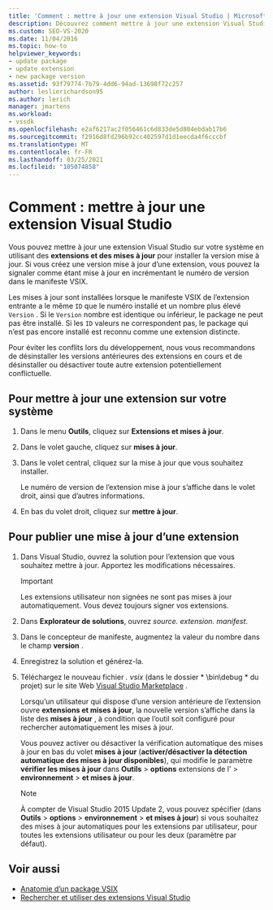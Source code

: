 ```yaml
---
title: 'Comment : mettre à jour une extension Visual Studio | Microsoft Docs'
description: Découvrez comment mettre à jour une extension Visual Studio sur votre système en utilisant des extensions et des mises à jour pour installer la version mise à jour.
ms.custom: SEO-VS-2020
ms.date: 11/04/2016
ms.topic: how-to
helpviewer_keywords:
- update package
- update extension
- new package version
ms.assetid: 93f79774-7b79-4dd6-94ad-13698f72c257
author: leslierichardson95
ms.author: lerich
manager: jmartens
ms.workload:
- vssdk
ms.openlocfilehash: e2af6217ac2f056461c6d833de5d804ebdab17b6
ms.sourcegitcommit: f2916d8fd296b92cc402597d1d1eecda4f6cccbf
ms.translationtype: MT
ms.contentlocale: fr-FR
ms.lasthandoff: 03/25/2021
ms.locfileid: "105074858"
---
```

# <a name="how-to-update-a-visual-studio-extension"></a>Comment : mettre à jour une extension Visual Studio
Vous pouvez mettre à jour une extension Visual Studio sur votre système en utilisant des **extensions et des mises à jour** pour installer la version mise à jour. Si vous créez une version mise à jour d’une extension, vous pouvez la signaler comme étant mise à jour en incrémentant le numéro de version dans le manifeste VSIX.

 Les mises à jour sont installées lorsque le manifeste VSIX de l’extension entrante a le même `ID` que le numéro installé et un nombre plus élevé `Version` . Si le `Version` nombre est identique ou inférieur, le package ne peut pas être installé. Si les `ID` valeurs ne correspondent pas, le package qui n’est pas encore installé est reconnu comme une extension distincte.

 Pour éviter les conflits lors du développement, nous vous recommandons de désinstaller les versions antérieures des extensions en cours et de désinstaller ou désactiver toute autre extension potentiellement conflictuelle.

## <a name="to-update-an-extension-on-your-system"></a>Pour mettre à jour une extension sur votre système

1. Dans le menu **Outils**, cliquez sur **Extensions et mises à jour**.

2. Dans le volet gauche, cliquez sur **mises à jour**.

3. Dans le volet central, cliquez sur la mise à jour que vous souhaitez installer.

     Le numéro de version de l’extension mise à jour s’affiche dans le volet droit, ainsi que d’autres informations.

4. En bas du volet droit, cliquez sur **mettre à jour**.

## <a name="to-publish-an-update-of-an-extension"></a>Pour publier une mise à jour d’une extension

1. Dans Visual Studio, ouvrez la solution pour l’extension que vous souhaitez mettre à jour. Apportez les modifications nécessaires.

    > [!IMPORTANT]
    > Les extensions utilisateur non signées ne sont pas mises à jour automatiquement. Vous devez toujours signer vos extensions.

2. Dans **Explorateur de solutions**, ouvrez *source. extension. manifest*.

3. Dans le concepteur de manifeste, augmentez la valeur du nombre dans le champ **version** .

4. Enregistrez la solution et générez-la.

5. Téléchargez le nouveau fichier *. vsix* (dans le dossier * \bin\debug \* du projet) sur le site Web [Visual Studio Marketplace](https://marketplace.visualstudio.com/vs) .

     Lorsqu’un utilisateur qui dispose d’une version antérieure de l’extension ouvre **extensions et mises à jour**, la nouvelle version s’affiche dans la liste des **mises à jour** , à condition que l’outil soit configuré pour rechercher automatiquement les mises à jour.

     Vous pouvez activer ou désactiver la vérification automatique des mises à jour en bas du volet **mises à jour** (**activer/désactiver la détection automatique des mises à jour disponibles**), qui modifie le paramètre **vérifier les mises à jour** dans **Outils**  >  **options** extensions de l'  >  **environnement**  >  **et mises à jour**.

    > [!NOTE]
    > À compter de Visual Studio 2015 Update 2, vous pouvez spécifier (dans **Outils**  >  **options**  >  **environnement**  >  **et mises à jour**) si vous souhaitez des mises à jour automatiques pour les extensions par utilisateur, pour toutes les extensions utilisateur ou pour les deux (paramètre par défaut).

## <a name="see-also"></a>Voir aussi
- [Anatomie d’un package VSIX](../extensibility/anatomy-of-a-vsix-package.md)
- [Rechercher et utiliser des extensions Visual Studio](../ide/finding-and-using-visual-studio-extensions.md)
